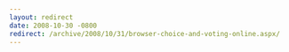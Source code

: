 ```yaml
---
layout: redirect
date: 2008-10-30 -0800
redirect: /archive/2008/10/31/browser-choice-and-voting-online.aspx/
---
```


